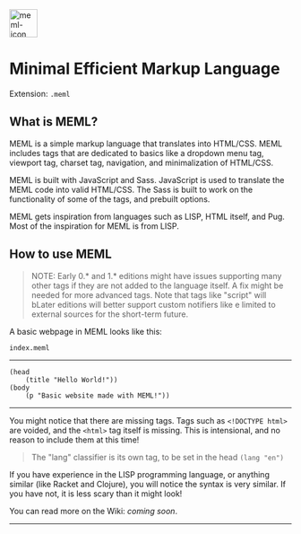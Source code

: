 <img src="https://raw.githubusercontent.com/fivnex/meml/master/meml-logo.png?token=APABEOE65MZQBP4LY2CCW6S66FUMI" alt="meml-icon" width="50px" />

# Minimal Efficient Markup Language
Extension: `.meml`

## What is MEML?
MEML is a simple markup language that translates into HTML/CSS. MEML includes tags that are dedicated to basics like a dropdown menu tag, viewport tag, charset tag, navigation, and minimalization of HTML/CSS.

MEML is built with JavaScript and Sass. JavaScript is used to translate the MEML code into valid HTML/CSS. The Sass is built to work on the functionality of some of the tags, and prebuilt options.

MEML gets inspiration from languages such as LISP, HTML itself, and Pug. Most of the inspiration for MEML is from LISP.

## How to use MEML
> NOTE: Early 0.* and 1.* editions might have issues supporting many other tags if they are not added to the language itself. A fix might be needed for more advanced tags. Note that tags like "script" will bLater editions will better support custom notifiers like e limited to external sources for the short-term future.

A basic webpage in MEML looks like this:

`index.meml`

---
```
(head
    (title "Hello World!"))
(body
    (p "Basic website made with MEML!"))
```

---
You might notice that there are missing tags. Tags such as `<!DOCTYPE html>` are voided, and the `<html>` tag itself is missing. This is intensional, and no reason to include them at this time!

> The "lang" classifier is its own tag, to be set in the head 
`(lang "en")`

If you have experience in the LISP programming language, or anything similar (like Racket and Clojure), you will notice the syntax is very similar. If you have not, it is less scary than it might look!

You can read more on the Wiki: *coming soon*.

---